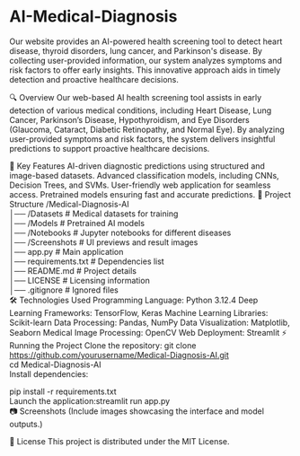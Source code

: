 # AI-Medical-Diagnosis
Our website provides an AI-powered health screening tool to detect heart disease, thyroid disorders, lung cancer, and Parkinson's disease. By collecting user-provided information, our system analyzes symptoms and risk factors to offer early insights. This innovative approach aids in timely detection and proactive healthcare decisions.

🔍 Overview
Our web-based AI health screening tool assists in early detection of various medical conditions, including Heart Disease, Lung Cancer, Parkinson’s Disease, Hypothyroidism, and Eye Disorders (Glaucoma, Cataract, Diabetic Retinopathy, and Normal Eye). By analyzing user-provided symptoms and risk factors, the system delivers insightful predictions to support proactive healthcare decisions.

🚀 Key Features
AI-driven diagnostic predictions using structured and image-based datasets.
Advanced classification models, including CNNs, Decision Trees, and SVMs.
User-friendly web application for seamless access.
Pretrained models ensuring fast and accurate predictions.
📂 Project Structure
/Medical-Diagnosis-AI  
│── /Datasets         # Medical datasets for training  
│── /Models           # Pretrained AI models  
│── /Notebooks        # Jupyter notebooks for different diseases  
│── /Screenshots      # UI previews and result images  
│── app.py            # Main application  
│── requirements.txt  # Dependencies list  
│── README.md         # Project details  
│── LICENSE           # Licensing information  
│── .gitignore        # Ignored files  
🛠 Technologies Used
Programming Language: Python 3.12.4
Deep Learning Frameworks: TensorFlow, Keras
Machine Learning Libraries: Scikit-learn
Data Processing: Pandas, NumPy
Data Visualization: Matplotlib, Seaborn
Medical Image Processing: OpenCV
Web Deployment: Streamlit
⚡ Running the Project
Clone the repository:
git clone https://github.com/yourusername/Medical-Diagnosis-AI.git  
cd Medical-Diagnosis-AI  
Install dependencies:

pip install -r requirements.txt  
Launch the application:streamlit run app.py  
📷 Screenshots
(Include images showcasing the interface and model outputs.)

📜 License
This project is distributed under the MIT License.
